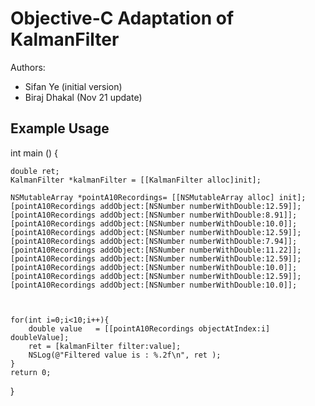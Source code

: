 # Objective-C Adaptation of KalmanFilter

Authors:
- Sifan Ye (initial version)
- Biraj Dhakal (Nov 21 update)

## Example Usage

int main () {
    
    double ret;
    KalmanFilter *kalmanFilter = [[KalmanFilter alloc]init];
    
    NSMutableArray *pointA10Recordings= [[NSMutableArray alloc] init];
    [pointA10Recordings addObject:[NSNumber numberWithDouble:12.59]];
    [pointA10Recordings addObject:[NSNumber numberWithDouble:8.91]];
    [pointA10Recordings addObject:[NSNumber numberWithDouble:10.0]];
    [pointA10Recordings addObject:[NSNumber numberWithDouble:12.59]];
    [pointA10Recordings addObject:[NSNumber numberWithDouble:7.94]];
    [pointA10Recordings addObject:[NSNumber numberWithDouble:11.22]];
    [pointA10Recordings addObject:[NSNumber numberWithDouble:12.59]];
    [pointA10Recordings addObject:[NSNumber numberWithDouble:10.0]];
    [pointA10Recordings addObject:[NSNumber numberWithDouble:12.59]];
    [pointA10Recordings addObject:[NSNumber numberWithDouble:10.0]];
    
    
    
    for(int i=0;i<10;i++){
        double value   = [[pointA10Recordings objectAtIndex:i] doubleValue];
        ret = [kalmanFilter filter:value];
        NSLog(@"Filtered value is : %.2f\n", ret );
    }
    return 0;
}
